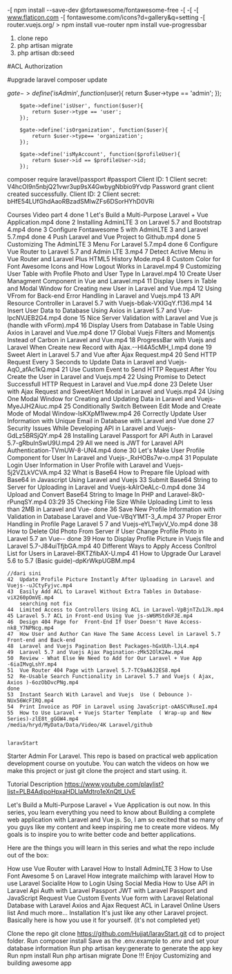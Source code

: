 
-[ npm install --save-dev @fortawesome/fontawesome-free
-[ <link rel="stylesheet" href="/css/app.css">
-[ <script src="/js/app.js"></script>
-[ www.flaticon.com
-[ fontawesome.com/icons?d=gallery&q=setting
-[ router.vuejs.org/ > npm install vue-router
npm install vue-progressbar


1. clone repo
2. php artisan migrate
3. php artisan db:seed

#ACL Authorization


#upgrade laravel
composer update


$gate->define('isAdmin',function($user){
            return $user->type == 'admin';
        });

        $gate->define('isUser', function($user){
            return $user->type == 'user';
        });

        $gate->define('isOrganization', function($user){
            return $user->type== 'organization';
        });

        $gate->define('isMyAccount', function($profileUser){
            return $user->id == $profileUser->id;
        });

composer require laravel/passport
#passport
Client ID: 1
Client secret: V4hcOI9n5nbjQ21vwr3up9sX4GwbygNbbio9Yvdp
Password grant client created successfully.
Client ID: 2
Client secret: bHfE54LUfGhdAaoRBzadSMlwZFs6DSorHYhD0VRi

Courses
Video part 4
   done 1   Let's Build a Multi-Purpose Laravel + Vue Application.mp4
   done 2   Installing AdminLTE 3 on Laravel 5.7 and Bootstrap 4.mp4
   done 3   Configure Fontawesome 5 with AdminLTE 3 and Laravel 5.7.mp4
   done 4   Push Laravel and Vue Project to Github.mp4
   done 5   Customizing The AdminLTE 3 Menu For Laravel 5.7.mp4
   done 6   Configure Vue Router to Laravel 5.7 and Admin LTE 3.mp4
    7   Detect Active Menu in Vue Router and Laravel Plus HTML5 History Mode.mp4
    8   Custom Color for Font Awesome Icons and How Logout Works in Laravel.mp4
    9   Customizing User Table with Profile Photo and User Type In Laravel.mp4
    10  Create User Managment Component in Vue and Laravel.mp4
    11  Display Users in Table and Modal Window for Creating new User in Laravel and Vue.mp4
    12  Using VFrom for Back-end Error Handling in Laravel and Vuejs.mp4
    13  API Resource Controller in Laravel 5.7 with Vuejs-b6ak-VXIGqY.f136.mp4
    14  Insert User Data to Database Using Axios in Laravel 5.7 and Vue-lpcNVJEB2G4.mp4
    done 15   Nice Server Validation with Laravel and Vue js (handle with vForm).mp4
    16  Display Users from Database in Table Using Axios in Laravel and Vue.mp4
    done 17  Global Vuejs Filters and Momentjs Instead of Carbon in Laravel and Vue.mp4
    18  ProgressBar with Vuejs and Laravel When Create new Record with Ajax.--Hl4A5cMH_I.mp4
    done 19  Sweet Alert in Laravel 5.7 and Vue after Ajax Request.mp4
    20  Send HTTP Request Every 3 Seconds to Update Data in Laravel and Vuejs-AqO_afAc1kQ.mp4
    21  Use Custom Event to Send HTTP Request After You Create the User in Laravel and Vuejs.mp4
    22  Using Promise to Detect Successfull HTTP Request in Laravel and Vue.mp4
    done 23  Delete User with Ajax Request and SweetAlert Modal in Laravel and Vuejs.mp4
    24  Using One Modal Window for Creating and Updating Data in Laravel and Vuejs-MyeJJH2Aiuc.mp4
    25  Conditionally Switch Between Edit Mode and Create Mode of Modal Window-IsKXpM1lwew.mp4
    26  Correctly Update User Information with Unique Email in Database with Laravel and Vue
    done 27  Security Issues While Developing API in Laravel and Vuejs-GdLz5BRSjQY.mp4
    28  Installing Laravel Passport for API Auth in Laravel 5.7-gRbuInSwU9U.mp4
    29  All we need is JWT for Laravel API Authentication-TVmUW-8-UN4.mp4
    done 30  Let's Make User Profile Component for User In Laravel and Vuejs-_RxHOBs7w-o.mp4
    31  Populate Login User Information in User Profile with Laravel and Vuejs-5j2VZLkVCVA.mp4
    32  What is Base64  How to Prepare file Upload with Base64 in Javascript Using Laravel and Vuejs
    33  Submit Base64 String to Server for Uploading in Laravel and Vuejs-kAIrOeALc-0.mp4
    done 34  Upload and Convert Base64 String to Image In PHP and Laravel-8k0-rPunqSY.mp4
    03:29 35  Checking File Size While Uploading  Limit to less than 2MB in Laravel and Vue-
    done 36  Save New Profile Information with Validation in Database Laravel and Vue-VBqY1MT-3_A.mp4
    37  Proper Error Handling in Profile Page Laravel 5 7 and Vuejs-eYLTwjvV_Vo.mp4
    done 38  How to Delete Old Photo From Server if User Change Profile Photo in Laravel 5.7 an Vue--
    done 39  How to Display Profile Picture in Vuejs file and Laravel 5.7-J84uiTfjbGA.mp4
    40  Different Ways to Apply Access Conltrol List for Users in Laravel-BKTZfibAX-U.mp4
    41  How to Upgrade Our Laravel 5.6 to 5.7 (Basic guide)-dpKrWkpUGBM.mp4
    
    //dari sini
    42  Update Profile Picture Instantly After Uploading in Laravel and Vuejs--uJCtyFyjvc.mp4
    43  Easily Add ACL to Laravel Without Extra Tables in Database-viX260pOmVE.mp4
        searching not fix
    44  Limited Access to Controllers Using ACL in Laravel-VpBjnTZu1Jk.mp4
    45 Laravel 5.7 ACL in Front-end Using Vue js-sW6MStdkFJE.mp4
    46  Design 404 Page for  Front-End If User Doesn't Have Access-nk8_Y7NPNcg.mp4
    47  How User and Author Can Have The Same Access Level in Laravel 5.7 Front-end and Back-end
    48  Laravel and Vuejs Pagination Best Packages-hGxUUh-lJL4.mp4
    49  Laravel 5.7 and Vuejs Ajax Pagination-zMk52OlK2Aw.mp4
    50  Review - What Else We Need to Add for Our Laravel + Vue App -6iaIMvgLshY.mp4
    51  Vue Router 404 Page with Laravel 5.7-TC9aA6J2ES8.mp4
    52  Re-Usable Search Functionality in Laravel 5.7 and Vuejs ( Ajax, Axios )-6ozObDvcPNg.mp4
    done
    53  Instant Search With Laravel and Vuejs  Use ( Debounce )-NUx56WcFIRQ.mp4
    54  Print Invoice as PDF in Laravel using JavaScript-oAASCVRuseI.mp4
    55  How to Use Laravel + Vuejs Starter Template  ( Wrap-up and New Series)-zlE8t_gGGW4.mp4
    /media/hryd/MyData/Data/Video/4K Laravel/github


    laravStart
Starter Admin For Laravel. This repo is based on practical web application development course on youtube. You can watch the videos on how we make this project or just git clone the project and start using. it.

Tutorial Description
https://www.youtube.com/playlist?list=PLB4AdipoHpxaHDLIaMdtro1eXnQtl_UvE

Let's Build a Multi-Purpose Laravel + Vue Application is out now. In this series, you learn everything you need to know about Building a complete web application with Laravel and Vue js. So, I am so excited that so many of you guys like my content and keep inspiring me to create more videos. My goals is to inspire you to write better code and better applications.

Here are the things you will learn in this series and what the repo include out of the box:

How use Vue Router with Laravel
How to Install AdminLTE 3
How to Use Font Awesome 5 on Laravel
How integrate mailchimp with laravel
How to use Laravel Socialite
How to Login Using Social Media
How to Use API in Laravel
Api Auth with Laravel Passport
JWT with Laravel Passport and JavaScript Request
Vue Custom Events
Vue form with Laravel
Relational Database with Laravel
Axios and Ajax Request
ACL in Laravel
Online Users list
And much more...
Installation
It's just like any other Laravel project. Basically here is how you use it for yourself. (it's not completed yet)

Clone the repo git clone https://github.com/Hujjat/laravStart.git
cd to project folder.
Run composer install
Save as the .env.example to .env and set your database information
Run php artisan key:generate to generate the app key
Run npm install
Run php artisan migrate
Done !!! Enjoy Customizing and building awesome app